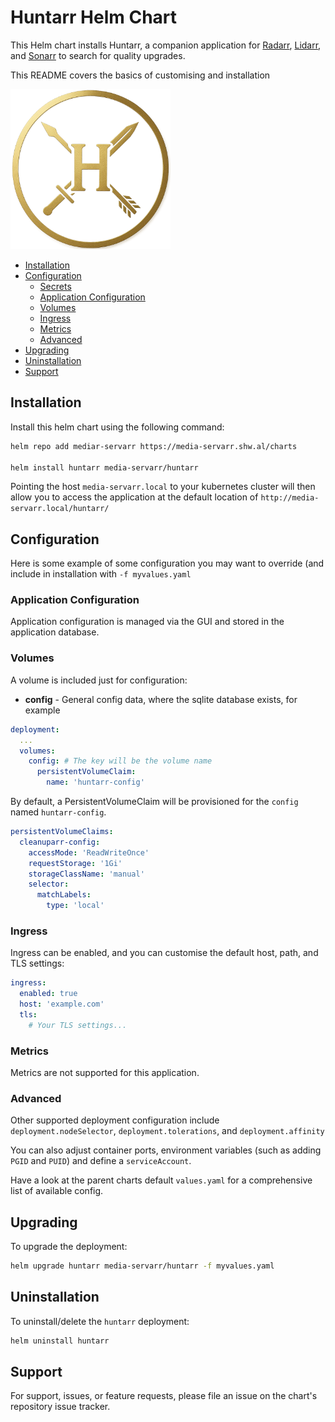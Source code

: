 # Huntarr Helm Chart

This Helm chart installs Huntarr, a companion application for [Radarr](../radarr/), [Lidarr](../lidarr/), and [Sonarr](../sonarr/) to search for quality upgrades.

This README covers the basics of customising and installation

![Huntarr](./icon.png)

<!-- vim-md-toc format=bullets ignore=^TODO$ -->
* [Installation](#installation)
* [Configuration](#configuration)
  * [Secrets](#secrets)
  * [Application Configuration](#application-configuration)
  * [Volumes](#volumes)
  * [Ingress](#ingress)
  * [Metrics](#metrics)
  * [Advanced](#advanced)
* [Upgrading](#upgrading)
* [Uninstallation](#uninstallation)
* [Support](#support)
<!-- vim-md-toc END -->

## Installation

Install this helm chart using the following command:

```bash
helm repo add mediar-servarr https://media-servarr.shw.al/charts

helm install huntarr media-servarr/huntarr
```

Pointing the host `media-servarr.local` to your kubernetes cluster will then allow you to access the application at the default location of `http://media-servarr.local/huntarr/`

## Configuration

Here is some example of some configuration you may want to override (and include in installation with `-f myvalues.yaml`

### Application Configuration

Application configuration is managed via the GUI and stored in the application database.

### Volumes

A volume is included just for configuration:

- **config** - General config data, where the sqlite database exists, for example

```yaml
deployment:
  ...
  volumes:
    config: # The key will be the volume name
      persistentVolumeClaim:
        name: 'huntarr-config'
```

By default, a PersistentVolumeClaim will be provisioned for the `config` named `huntarr-config`.

```yaml
persistentVolumeClaims:
  cleanuparr-config:
    accessMode: 'ReadWriteOnce'
    requestStorage: '1Gi'
    storageClassName: 'manual'
    selector:
      matchLabels:
        type: 'local'
```

### Ingress

Ingress can be enabled, and you can customise the default host, path, and TLS settings:

```yaml
ingress:
  enabled: true
  host: 'example.com'
  tls:
    # Your TLS settings...
```

### Metrics

Metrics are not supported for this application.

### Advanced

Other supported deployment configuration include `deployment.nodeSelector`, `deployment.tolerations`, and `deployment.affinity`

You can also adjust container ports, environment variables (such as adding `PGID` and `PUID`) and define a `serviceAccount`.

Have a look at the parent charts default `values.yaml` for a comprehensive list of available config.

## Upgrading

To upgrade the deployment:

```bash
helm upgrade huntarr media-servarr/huntarr -f myvalues.yaml
```

## Uninstallation

To uninstall/delete the `huntarr` deployment:

```bash
helm uninstall huntarr
```

## Support

For support, issues, or feature requests, please file an issue on the chart's repository issue tracker.
